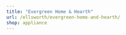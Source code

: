 ```yaml
---
title: "Evergreen Home & Hearth"
url: /ellsworth/evergreen-home-and-hearth/
shop: appliance
---
```

